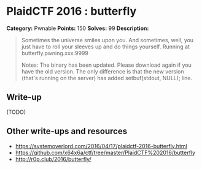 # PlaidCTF 2016 : butterfly

**Category:** Pwnable
**Points:** 150
**Solves:** 99
**Description:**

> Sometimes the universe smiles upon you. And sometimes, well, you just have to roll your sleeves up and do things yourself. Running at butterfly.pwning.xxx:9999 
> 
> 
> Notes: The binary has been updated. Please download again if you have the old version. The only difference is that the new version (that's running on the server) has added setbuf(stdout, NULL); line.

## Write-up

(TODO)

## Other write-ups and resources

* <https://systemoverlord.com/2016/04/17/plaidctf-2016-butterfly.html>
* <https://github.com/x64x6a/ctf/tree/master/PlaidCTF%202016/butterfly>
* <http://r0p.club/2016/butterfly/>

